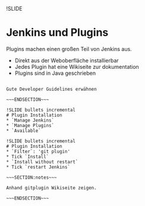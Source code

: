 !SLIDE
# Jenkins und Plugins
Plugins machen einen großen Teil von Jenkins aus.

* Direkt aus der Weboberfläche installierbar
* Jedes Plugin hat eine Wikiseite zur dokumentation
* Plugins sind in Java geschrieben

~~~SECTION:notes~~~

Gute Developer Guidelines erwähnen

~~~ENDSECTION~~~

!SLIDE bullets incremental
# Plugin Installation
* `Manage Jenkins`
* `Manage Plugins`
* `Available`

!SLIDE bullets incremental
# Plugin Installation
* `Filter`: 'git plugin'
* Tick `Install`
* `Install without restart`
* Tick `restart Jenkins`

~~~SECTION:notes~~~

Anhand gitplugin Wikiseite zeigen.

~~~ENDSECTION~~~
